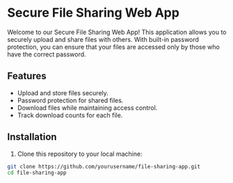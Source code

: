 # Secure File Sharing Web App

Welcome to our Secure File Sharing Web App! This application allows you to securely upload and share files with others. With built-in password protection, you can ensure that your files are accessed only by those who have the correct password.


## Features

- Upload and store files securely.
- Password protection for shared files.
- Download files while maintaining access control.
- Track download counts for each file.

## Installation

1. Clone this repository to your local machine:

```bash
git clone https://github.com/yourusername/file-sharing-app.git
cd file-sharing-app
